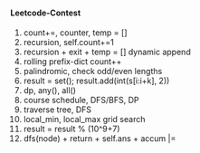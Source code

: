 #### Leetcode-Contest
1. count+=, counter, temp = []
2. recursion, self.count+=1
3. recursion + exit + temp = [] dynamic append
4. rolling prefix-dict count++
5. palindromic, check odd/even lengths
6. result = set(); result.add(int(s[i:i+k], 2))
7. dp, any(), all()
8. course schedule, DFS/BFS, DP
9. traverse tree, DFS
10. local_min, local_max grid search
11. result = result % (10^9+7)
12. dfs(node) + return + self.ans + accum |=

